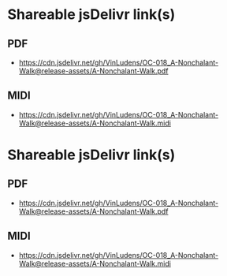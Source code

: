 # Shareable jsDelivr link(s)
## PDF
- https://cdn.jsdelivr.net/gh/VinLudens/OC-018_A-Nonchalant-Walk@release-assets/A-Nonchalant-Walk.pdf
## MIDI
- https://cdn.jsdelivr.net/gh/VinLudens/OC-018_A-Nonchalant-Walk@release-assets/A-Nonchalant-Walk.midi
# Shareable jsDelivr link(s)
## PDF
- https://cdn.jsdelivr.net/gh/VinLudens/OC-018_A-Nonchalant-Walk@release-assets/A-Nonchalant-Walk.pdf
## MIDI
- https://cdn.jsdelivr.net/gh/VinLudens/OC-018_A-Nonchalant-Walk@release-assets/A-Nonchalant-Walk.midi
